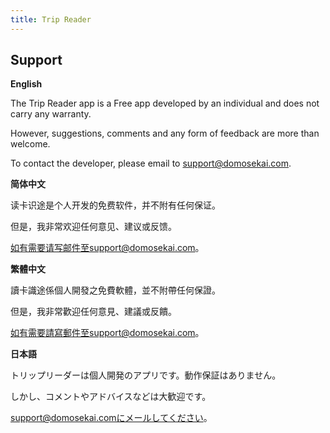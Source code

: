 ```yaml
---
title: Trip Reader
---
```


## Support

**English**

The Trip Reader app is a Free app developed by an individual and does not carry any warranty.

However, suggestions, comments and any form of feedback are more than welcome. 

To contact the developer, please email to support@domosekai.com.

**简体中文**

读卡识途是个人开发的免费软件，并不附有任何保证。

但是，我非常欢迎任何意见、建议或反馈。

如有需要请写邮件至support@domosekai.com。

**繁體中文**

讀卡識途係個人開發之免費軟體，並不附帶任何保證。

但是，我非常歡迎任何意見、建議或反饋。

如有需要請寫郵件至support@domosekai.com。

**日本語**

トリップリーダーは個人開発のアプリです。動作保証はありません。

しかし、コメントやアドバイスなどは大歓迎です。

support@domosekai.comにメールしてください。
